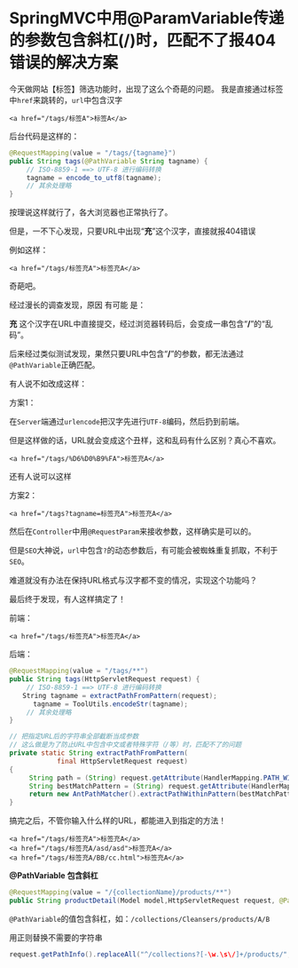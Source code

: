 # SpringMVC中用@ParamVariable传递的参数包含斜杠\(\/\)时，匹配不了报404错误的解决方案

今天做网站【标签】筛选功能时，出现了这么个奇葩的问题。 我是直接通过标签中`href`来跳转的，`url`中包含汉字

```markup
<a href="/tags/标签A">标签A</a>
```

后台代码是这样的：

```java
@RequestMapping(value = "/tags/{tagname}")
public String tags(@PathVariable String tagname) {
　　 // ISO-8859-1 ==> UTF-8 进行编码转换
　　 tagname = encode_to_utf8(tagname);
　　 // 其余处理略
}
```

按理说这样就行了，各大浏览器也正常执行了。

但是，一不下心发现，只要URL中出现“**充**”这个汉字，直接就报404错误

例如这样：

```markup
<a href="/tags/标签充A">标签充A</a>
```

奇葩吧。

经过漫长的调查发现，原因 有可能 是：

**充** 这个汉字在URL中直接提交，经过浏览器转码后，会变成一串包含“**/**”的“乱码”。

后来经过类似测试发现，果然只要URL中包含“**/**”的参数，都无法通过`@PathVariable`正确匹配。

有人说不如改成这样：

方案1：

在`Server`端通过`urlencode`把汉字先进行`UTF-8`编码，然后扔到前端。

但是这样做的话，URL就会变成这个丑样，这和乱码有什么区别？真心不喜欢。

```markup
<a href="/tags/%D6%D0%B9%FA">标签充A</a>
```

还有人说可以这样

方案2：

```markup
<a href="/tags?tagname=标签充A">标签充A</a>
```

然后在`Controller`中用`@RequestParam`来接收参数，这样确实是可以的。

但是`SEO`大神说，`url`中包含`?`的动态参数后，有可能会被蜘蛛重复抓取，不利于`SEO`。

难道就没有办法在保持URL格式与汉字都不变的情况，实现这个功能吗？

最后终于发现，有人这样搞定了！

前端：

```markup
<a href="/tags/标签充A">标签充A</a>
```

后端：

```java
@RequestMapping(value = "/tags/**")
public String tags(HttpServletRequest request) {
　　 // ISO-8859-1 ==> UTF-8 进行编码转换
　　String tagname = extractPathFromPattern(request);
      tagname = ToolUtils.encodeStr(tagname);
　　 // 其余处理略
}

// 把指定URL后的字符串全部截断当成参数
// 这么做是为了防止URL中包含中文或者特殊字符（/等）时，匹配不了的问题
private static String extractPathFromPattern(
            final HttpServletRequest request)
{
     String path = (String) request.getAttribute(HandlerMapping.PATH_WITHIN_HANDLER_MAPPING_ATTRIBUTE);
     String bestMatchPattern = (String) request.getAttribute(HandlerMapping.BEST_MATCHING_PATTERN_ATTRIBUTE);
     return new AntPathMatcher().extractPathWithinPattern(bestMatchPattern, path);
}
```

搞完之后，不管你输入什么样的URL，都能进入到指定的方法！

```markup
<a href="/tags/标签充A">标签充A</a>
<a href="/tags/标签充A/asd/asd">标签充A</a>
<a href="/tags/标签充A/BB/cc.html">标签充A</a>
```

**@PathVariable 包含斜杠**

```java
@RequestMapping(value = "/{collectionName}/products/**")
public String productDetail(Model model,HttpServletRequest request, @PathVariable String collectionName) {
```

`@PathVariable`的值包含斜杠，如：`/collections/Cleansers/products/A/B`

用正则替换不需要的字符串

```java
request.getPathInfo().replaceAll("^/collections?[-\w.\s\/]+/products/","")
```

